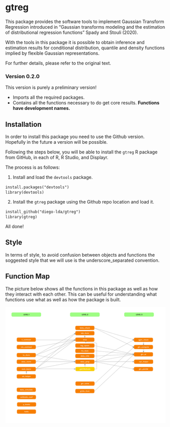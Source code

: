 
<!-- README.md is generated from README.Rmd. Please edit that file -->

# gtreg

<!-- badges: start -->
<!-- badges: end -->

This package provides the software tools to implement Gaussian Transform
Regression introduced in “Gaussian transforms modeling and the
estimation of distributional regression functions” Spady and Stouli
(2020).

With the tools in this package it is possible to obtain inference and
estimation results for conditional distribution, quantile and density
functions implied by flexible Gaussian representations.

For further details, please refer to the original text.

### Version 0.2.0

This version is purely a preliminary version!

-   Imports all the required packages.
-   Contains all the functions necessary to do get core results.
    **Functions have development names.**

## Installation

In order to install this package you need to use the Github version.
Hopefully in the future a version will be possible.

Following the steps below, you will be able to install the `gtreg` R
package from GitHub, in each of R, R Studio, and Displayr.

The process is as follows:

1.  Install and load the `devtools` package.

<!-- -->

    install.packages("devtools")
    library(devtools)

2.  Install the `gtreg` package using the Github repo location and load
    it.

<!-- -->

    install_github("diego-lda/gtreg")
    library(gtreg)

All done!

## Style

In terms of style, to avoid confusion between objects and functions the
soggested style that we will use is the underscore_separated convention.

## Function Map

The picture below shows all the functions in this package as well as how
they interact with each other. This can be useful for understanding what
functions use what as well as how the package is built.

![Function Map](figures/function_map.png)
